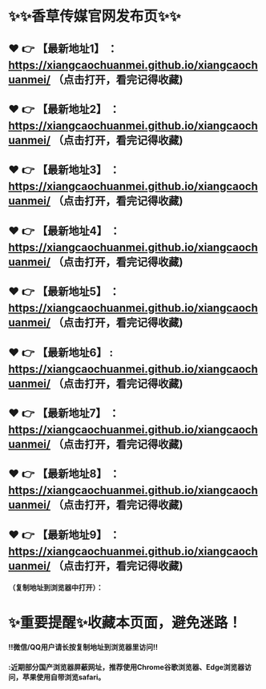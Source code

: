 
# :sparkles::sparkles:香草传媒官网发布页:sparkles::sparkles:

 :heart: :point_right: 【最新地址1】 ： https://xiangcaochuanmei.github.io/xiangcaochuanmei/   （点击打开，看完记得收藏)
 ------
 :heart: :point_right: 【最新地址2】 ： https://xiangcaochuanmei.github.io/xiangcaochuanmei/   （点击打开，看完记得收藏)
 ------
 :heart: :point_right: 【最新地址3】 ： https://xiangcaochuanmei.github.io/xiangcaochuanmei/   （点击打开，看完记得收藏)
 ------
 :heart: :point_right: 【最新地址4】 ： https://xiangcaochuanmei.github.io/xiangcaochuanmei/  （点击打开，看完记得收藏)
 ------
 :heart: :point_right: 【最新地址5】 ： https://xiangcaochuanmei.github.io/xiangcaochuanmei/  （点击打开，看完记得收藏)
 ------
 :heart: :point_right: 【最新地址6】 :  https://xiangcaochuanmei.github.io/xiangcaochuanmei/   （点击打开，看完记得收藏)
 ------
 :heart: :point_right: 【最新地址7】 ： https://xiangcaochuanmei.github.io/xiangcaochuanmei/ （点击打开，看完记得收藏)
 ------
 :heart: :point_right: 【最新地址8】 ： https://xiangcaochuanmei.github.io/xiangcaochuanmei/ （点击打开，看完记得收藏)
 ------
 :heart: :point_right: 【最新地址9】 ： https://xiangcaochuanmei.github.io/xiangcaochuanmei/ （点击打开，看完记得收藏)
  ------

  
#### （复制地址到浏览器中打开）：
# :sparkles:重要提醒:sparkles:收藏本页面，避免迷路！
#### ‼️微信/QQ用户请长按复制地址到浏览器里访问‼
#### :近期部分国产浏览器屏蔽网址，推荐使用Chrome谷歌浏览器、Edge浏览器访问，苹果使用自带浏览safari。
